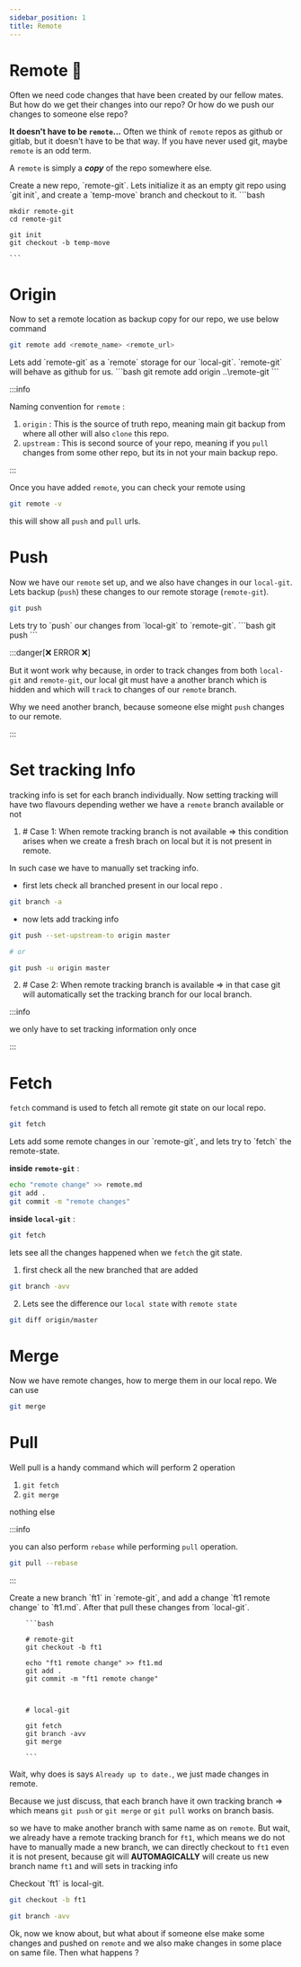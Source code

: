 ```yaml
---
sidebar_position: 1
title: Remote
---
```



# Remote 🤔
Often we need code changes that have been created by our fellow mates. But how do we get their changes into our repo? Or how do we push our changes to someone else repo?

**It doesn't have to be `remote`...**
Often we think of `remote` repos as github or gitlab, but it doesn't have to be that way.
If you have never used git, maybe `remote` is an odd term.

A `remote` is simply a ***copy*** of the repo somewhere else.

<Problem>
Create a new repo, `remote-git`. Lets initialize it as an empty git repo using `git init`, and create a `temp-move` branch and checkout to it.
<Solution>
    ```bash

    mkdir remote-git
    cd remote-git

    git init
    git checkout -b temp-move

    ```
</Solution>
</Problem>


# Origin

Now to set a remote location as backup copy for our repo, we use below command

```bash
git remote add <remote_name> <remote_url>
```

<Problem>
Lets add `remote-git` as a `remote` storage for our `local-git`. `remote-git` will behave as github for us.
<Solution>
```bash
git remote add origin ..\remote-git
```
</Solution>
</Problem>


:::info

Naming convention for `remote` :

1. `origin` : This is the source of truth repo, meaning main git backup from where all other will also `clone` this repo.
2. `upstream` : This is second source of your repo, meaning if you `pull` changes from some other repo, but its in not your main backup repo.
  
:::


Once you have added `remote`, you can check your remote using

```bash
git remote -v
```

this will show all `push` and `pull` urls.


# Push

Now we have our `remote` set up, and we also have changes in our `local-git`. Lets backup (`push`) these changes to our remote storage (`remote-git`).

```bash
git push
```

<Problem>
Lets try to `push` our changes from `local-git` to `remote-git`.
<Solution>
```bash
git push
```
</Solution>
</Problem>



:::danger[❌ ERROR ❌]

But it wont work why because, in order to track changes from both `local-git` and `remote-git`, our local git must have a another branch which is hidden and which will `track` to changes of our `remote` branch. 

Why we need another branch, because someone else might `push` changes to our remote.

:::



# Set tracking Info

tracking info is set for each branch individually. Now setting tracking will have two flavours depending wether we have a `remote` branch available or not

1. \# Case 1: When remote tracking branch is not available => this condition arises when we create a fresh brach on local but it is not present in remote.

In such case we have to manually set tracking info.

 - first lets check all branched present in our local repo .
```bash
git branch -a
```
 - now lets add tracking info

```bash
git push --set-upstream-to origin master

# or

git push -u origin master

```

2. \# Case 2: When remote tracking branch is available => in that case git will automatically set the tracking branch for our local branch.


:::info

we only have to set tracking information only once

:::



# Fetch

`fetch` command is used to fetch all remote git state on our local repo.

```bash
git fetch
```

<Problem>
Lets add some remote changes in our `remote-git`, and lets try to `fetch` the remote-state.
<Solution>

**inside `remote-git`** :
```bash
echo "remote change" >> remote.md
git add .
git commit -m "remote changes"
```

**inside `local-git`** :
```bash
git fetch
```
</Solution>
</Problem>


lets see all the changes happened when we `fetch` the git state.

1. first check all the new branched that are added

```bash
git branch -avv
```

2. Lets see the difference our `local state` with `remote state`

```bash
git diff origin/master
```


# Merge

Now we have remote changes, how to merge them in our local repo.
We can use 

```bash
git merge
```


# Pull

Well pull is a handy command which will perform 2 operation

1. `git fetch`
2. `git merge`

nothing else


:::info

you can also perform `rebase` while performing `pull` operation.

```bash
git pull --rebase
```

:::

<Problem>
Create a new branch `ft1` in `remote-git`, and add a change `ft1 remote change` to `ft1.md`.
After that pull these changes from `local-git`.
    
<Solution>

        ```bash

        # remote-git
        git checkout -b ft1

        echo "ft1 remote change" >> ft1.md
        git add .
        git commit -m "ft1 remote change"



        # local-git

        git fetch
        git branch -avv
        git merge

        ```
</Solution>
</Problem>




Wait, why does is says `Already up to date.`, we just made changes in remote.

Because we just discuss, that each branch have it own tracking branch => which means `git push` or `git merge` or `git pull` works on branch basis.

so we have to make another branch with same name as on `remote`. But wait, we already have a remote tracking branch for `ft1`, which means we do not have to manually made a new branch, we can directly checkout to `ft1` even it is not present, because git will **AUTOMAGICALLY** will create us new branch name `ft1` and will sets in tracking info

<Problem>
Checkout `ft1` is local-git.
<Solution>
    
```bash
git checkout -b ft1

git branch -avv

```

</Solution>
</Problem>


Ok, now we know about, but what about if someone else make some changes and pushed on `remote` and we also make changes in some place on same file. Then what happens ?



